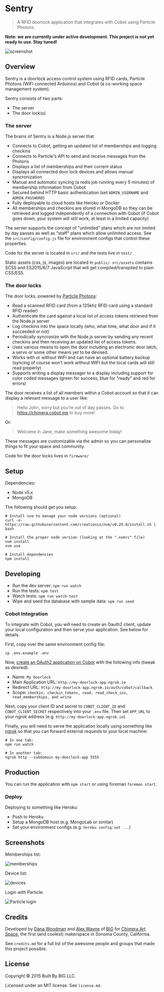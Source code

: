 # Sentry

> A RFID doorlock application that integrates with Cobot using Particle Photons.

**Note: we are currently under active development. This project is not yet ready to use. Stay tuned!**

![screenshot](http://cl.ly/e4y0/Screen%20Shot%202015-12-12%20at%202.33.19%20PM.png)

## Overview

Sentry is a doorlock access control system using RFID cards, Particle Photons (WIFI connected Arduinos) and Cobot (a co-working space management system).

Sentry consists of two parts:

- The server
- The door lock(s)

### The server

The brains of Sentry is a Node.js server that

- Connects to Cobot, getting an updated list of memberships and logging checkins
- Connects to Particle's API to send and receive messages from the Photons
- Displays a list of memberships and their current status
- Displays all connected door lock devices and allows manual syncronization
- Manual and automatic syncing (a redis job running every 5 minutes) of membership information from Cobot
- Secured behind HTTP basic authentication (set `ADMIN_USERNAME` and `ADMIN_PASSWORD`)
- Fully deployable to cloud hosts like Heroku or Docker
- All memberships and checkins are stored in MongoDB so they can be retrieved and logged independently of a connection with Cobot (if Cobot goes down, your system will still work, at least in a limited capacity)

The server supports the concept of "unlimited" plans which are not limited by day passes as well as "staff" plans which allow unlimited access. See the `src/config/config.js` file for environment configs that control these properties.

Code for the server is located in `src/` and the tests live in `test/`

Static assets (css, js, images) are located in `public/`. `src/assets` contains SCSS and ES2015/6/7 JavaScript that will get compiled/transpiled to plain CSS/ES5.


### The door locks

The door locks, powered by [Particle Photons](https://store.particle.io/):

- Read a scanned RFID card (from a 125khz RFID card using a standard RFID reader)
- Authenticate the card against a local list of access tokens retrieved from the Node.js server
- Log checkins into the space locally (who, what time, what door and if it succeeded or not)
- Periodically syncronize with the Node.js server by sending any recent checkins and then receiving an updated list of access tokens.
- Uses various means to open the door including an electronic door latch, a servo or some other means yet to be devised.
- Works with or without WIFI and can have an optional battery backup (syncing of course won't work without WIFI but the local cards will still read properly)
- Supports writing a display messager to a display including support for color coded messages (green for success, blue for "ready" and red for errors)

The door receives a list of all members within a Cobot account so that it can display a relevant message to a user like:

> Hello John, sorry but you're out of day passes. Go to https://chimera.cobot.me to buy more!

Or:

> Welcome in Jane, make something awesome today!

These messages are customizable via the admin so you can personalize things to fit your space and community.

Code for the door locks lives in `firmware/`


## Setup

Dependencies:

- Node v5.x
- MongoDB

The following should get you setup:

```shell
# Install nvm to manage your node versions (optional)
curl -o- https://raw.githubusercontent.com/creationix/nvm/v0.29.0/install.sh | bash

# Install the proper node version (looking at the ".nvmrc" file)
nvm install
nvm use

# Install dependencies
npm install
```


## Developing

- Run the dev server: `npm run watch`
- Run the tests: `npm test`
- Watch tests: `npm run watch-test`
- Wipe and seed the database with sample data: `npm run seed`


### Cobot Integration

To integrate with Cobot, you will need to create an Oauth2 client, update your local configuration and then serve your application. See below for details.

First, copy over the same environment config file:

```shell
cp .env.example .env
```

Now, [create an OAuth2 application on Cobot](https://www.cobot.me/oauth2_clients/new) with the following info (tweak as desired):

- Name: `My Doorlock`
- Main Application URL: `http://my-doorlock-app.ngrok.io`
- Redirect URL: `http://my-doorlock-app.ngrok.io/auth/cobot/callback`
- Scope: `checkin, checkin_tokens, read, read_check_ins, read_memberships, and write`

Next, copy your client ID and secret to `COBOT_CLIENT_ID` and `COBOT_CLIENT_SECRET` respectively into your `.env` file. Then set `APP_URL` to your ngrok address (e.g. `http://my-doorlock-app.ngrok.io`).

Finally, you will need to serve the application locally using something like [ngrok](http://ngrok.io) so that you can forward external requests to your local machine:

```shell
# In one tab:
npm run watch

# In another tab:
ngrok http --subdomain my-doorlock-app 5555
```


## Production

You can run the application with `npm start` or using foreman `foreman start`.


### Deploy

Deploying to something like Heroku:

- Push to Heroku
- Setup a MongoDB host (e.g. MongoLab or similar)
- Set your environment configs (e.g. `heroku config:set ...`)


## Screenshots

Memberships list:

![memberships](http://cl.ly/e4y0/Screen%20Shot%202015-12-12%20at%202.33.19%20PM.png)

Device list:

![devices](http://cl.ly/e4lt/Screen%20Shot%202015-12-12%20at%202.35.10%20PM.png)

Login with Particle:

![Particle login](http://cl.ly/e4BS/Screen%20Shot%202015-12-12%20at%202.36.14%20PM.png)


## Credits

Developed by [Dana Woodman](http://danawoodman.com) and [Alex Wayne](http://beautifulpixel.com) of [BIG](http://builtbybig.com) for [Chimera Art Space](http://chimeraarts.org), the first (and coolest) makerspace in Sonoma County, California.

See `credits.md` for a full list of the awesome people and groups that made this project possible.


## License

Copyright &copy; 2015 Built By BIG LLC.

Licensed under an MIT license. See `license.md`.
